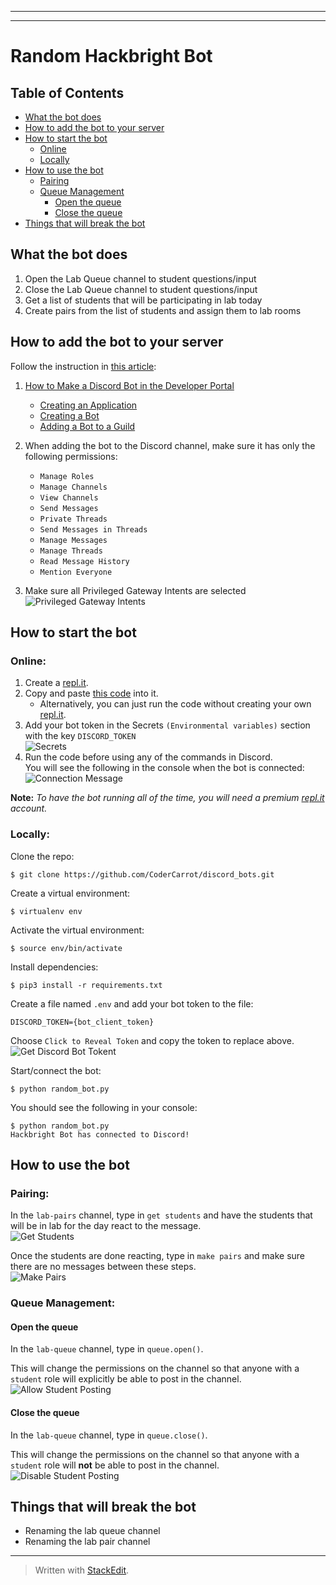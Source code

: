 <!DOCTYPE html>
<html>

<head>
  <meta charset="utf-8">
  <meta name="viewport" content="width=device-width, initial-scale=1.0">
  <link rel="stylesheet" href="https://stackedit.io/style.css" />
</head>


<body class="stackedit">
  <div class="stackedit__html"><hr>
<hr>
<h1 id="random-hackbright-bot">Random Hackbright Bot</h1>
<h2 id="table-of-contents">Table of Contents</h2>
<ul>
  <li><a href="https://github.com/CoderCarrot/discord_bots/tree/master/hackbright_bot#what-the-bot-does">What the bot does</a></li>
  <li><a href="https://github.com/CoderCarrot/discord_bots/tree/master/hackbright_bot#how-to-add-the-bot-to-your-server">How to add the bot to your server</a></li>
  <li><a href="https://github.com/CoderCarrot/discord_bots/tree/master/hackbright_bot#how-to-start-the-bot">How to start the bot</a>
    <ul>
      <li><a href="https://github.com/CoderCarrot/discord_bots/tree/master/hackbright_bot#online">Online</a></li>
      <li><a href="https://github.com/CoderCarrot/discord_bots/tree/master/hackbright_bot#locally">Locally</a></li>
    </ul>
  </li>
  <li><a href="https://github.com/CoderCarrot/discord_bots/tree/master/hackbright_bot#how-to-use-the-bot">How to use the bot</a>
    <ul>
      <li><a href="https://github.com/CoderCarrot/discord_bots/tree/master/hackbright_bot#pairing">Pairing</a></li>
      <li><a href="https://github.com/CoderCarrot/discord_botstree/master//hackbright_bot#queue-management">Queue Management</a>
        <ul>
          <li><a href="https://github.com/CoderCarrot/discord_bots/tree/master/hackbright_bot#open-queue">Open the queue</a></li>
          <li><a href="https://github.com/CoderCarrot/discord_bots/tree/master/hackbright_bot#close-queue">Close the queue</a></li>
        </ul>
      </li>
    </ul>
  </li>
  <li><a href="https://github.com/CoderCarrot/discord_bots/tree/master/hackbright_bot#things-that-will-break-the-bot">Things that will break the bot</a></li>
</ul>
<h2 id="what-the-bot-does">What the bot does</h2>
<ol>
  <li>Open the Lab Queue channel to student questions/input</li>
  <li>Close the Lab Queue channel to student questions/input</li>
  <li>Get a list of students that will be participating in lab today</li>
  <li>Create pairs from the list of students and assign them to lab rooms</li>
</ol>
<h2 id="how-to-add-the-bot-to-your-server">How to add the bot to your server</h2>
<p>Follow the instruction in <a href="https://realpython.com/how-to-make-a-discord-bot-python/">this article</a>:</p>
<ol>
  <li>
    <p><a href="https://realpython.com/how-to-make-a-discord-bot-python/#how-to-make-a-discord-bot-in-the-developer-portal">How to Make a Discord Bot in the Developer Portal</a></p>
    <ul>
      <li><a href="https://realpython.com/how-to-make-a-discord-bot-python/#creating-an-application">Creating an Application</a></li>
      <li><a href="https://realpython.com/how-to-make-a-discord-bot-python/#creating-a-bot">Creating a Bot</a></li>
      <li><a href="https://realpython.com/how-to-make-a-discord-bot-python/#adding-a-bot-to-a-guild">Adding a Bot to a Guild</a></li>
    </ul>
  </li>
  <li>
      <p>When adding the bot to the Discord channel, make sure it has only the following permissions:</p>
      <ul>
        <li><code>Manage Roles</code></li>
        <li><code>Manage Channels</code></li>
        <li><code>View Channels</code></li>
        <li><code>Send Messages</code></li>
        <li><code>Private Threads</code></li>
        <li><code>Send Messages in Threads</code></li>
        <li><code>Manage Messages</code></li>
        <li><code>Manage Threads</code></li>
        <li><code>Read Message History</code></li>
        <li><code>Mention Everyone</code></li>
      </ul>
  </li>
  <li>
  <p>Make sure all Privileged Gateway Intents are selected<br>
  <img src="http://g.recordit.co/vcDhvAXQeV.gif" alt="Privileged Gateway Intents"></p>
  </li>
</ol>
<h2 id="how-to-start-the-bot">How to start the bot</h2>
<h3 id="online">Online:</h3>
<ol>
  <li>Create a <a href="http://repl.it">repl.it</a>.</li>
  <li>Copy and paste <a href="https://replit.com/join/qkjipoinvw-codercarrot">this code</a> into it.
    <ul>
      <li>Alternatively, you can just run the code without creating your own <a href="http://repl.it">repl.it</a>.</li>
    </ul>
  </li>
  <li>Add your bot token in the Secrets <code>(Environmental variables)</code> section with the key <code>DISCORD_TOKEN</code><br>
  <img src="http://g.recordit.co/idEYvKbnFj.gif" alt="Secrets"></li>
  <li>Run the code before using any of the commands in Discord.<br>
  You will see the following in the console when the bot is connected:<br>
  <img src="http://g.recordit.co/10V1AnPzLi.gif" alt="Connection Message"></li>
</ol>
<p><strong>Note:</strong> <em>To have the bot running all of the time, you will need a premium <a href="http://repl.it">repl.it</a> account.</em></p>
<h3 id="locally">Locally:</h3>
<p>Clone the repo:</p>
<pre><code>$ git clone https://github.com/CoderCarrot/discord_bots.git
</code></pre>
<p>Create a virtual environment:</p>
<pre><code>$ virtualenv env
</code></pre>
<p>Activate the virtual environment:</p>
<pre><code>$ source env/bin/activate
</code></pre>
<p>Install dependencies:</p>
<pre><code>$ pip3 install -r requirements.txt
</code></pre>
<p>Create a file named <code>.env</code> and add your bot token to the file:</p>
<pre><code>DISCORD_TOKEN={bot_client_token}
</code></pre>
<p>Choose <code>Click to Reveal Token</code> and copy the token to replace above.<br>
<img src="http://g.recordit.co/qsU1LQwDax.gif" alt="Get Discord Bot Tokent"></p>
<p>Start/connect the bot:</p>
<pre><code>$ python random_bot.py
</code></pre>
<p>You should see the following in your console:</p>
<pre><code>$ python random_bot.py 
Hackbright Bot has connected to Discord!
</code></pre>
<h2 id="how-to-use-the-bot">How to use the bot</h2>
<h3 id="pairing">Pairing:</h3>
<p>In the <code>lab-pairs</code> channel, type in <code>get students</code> and have the students that will be in lab for the day react to the message.<br>
<img src="http://g.recordit.co/Qy4IanDShm.gif" alt="Get Students"></p>
<p>Once the students are done reacting, type in <code>make pairs</code> and make sure there are no messages between these steps.<br>
<img src="http://g.recordit.co/lyx1XfisAw.gif" alt="Make Pairs"></p>
<h3 id="queue-management">Queue Management:</h3>
<h4 id="open-queue">Open the queue</h4>
<p>In the <code>lab-queue</code> channel, type in <code>queue.open()</code>.</p>
<p>This will change the permissions on the channel so that anyone with a <code>student</code> role will explicitly be able to post in the channel.<br>
<img src="http://g.recordit.co/Op1I5bj5Ut.gif" alt="Allow Student Posting"></p>
<h4 id="close-queue">Close the queue</h4>
<p>In the <code>lab-queue</code> channel, type in <code>queue.close()</code>.</p>
<p>This will change the permissions on the channel so that anyone with a <code>student</code> role will <strong>not</strong> be able to post in the channel.<br>
<img src="http://g.recordit.co/ifvSRkkWhX.gif" alt="Disable Student Posting"></p>
<h2 id="things-that-will-break-the-bot">Things that will break the bot</h2>
<ul>
<li>Renaming the lab queue channel</li>
<li>Renaming the lab pair channel</li>
</ul>
<hr>
<blockquote>
<p>Written with <a href="https://stackedit.io/">StackEdit</a>.</p>
</blockquote>
</div>
</body>

</html>
